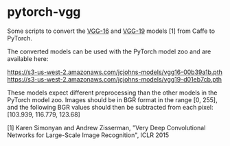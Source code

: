 # pytorch-vgg

Some scripts to convert the [VGG-16](https://gist.github.com/ksimonyan/211839e770f7b538e2d8)
and [VGG-19](https://gist.github.com/ksimonyan/3785162f95cd2d5fee77#file-readme-md) models [1] from Caffe to PyTorch.

The converted models can be used with the PyTorch model zoo and are available here:

https://s3-us-west-2.amazonaws.com/jcjohns-models/vgg16-00b39a1b.pth
https://s3-us-west-2.amazonaws.com/jcjohns-models/vgg19-d01eb7cb.pth

These models expect different preprocessing than the other models in the PyTorch model zoo.
Images should be in BGR format in the range [0, 255], and the following BGR values should then be
subtracted from each pixel: [103.939, 116.779, 123.68]

[1] Karen Simonyan and Andrew Zisserman, "Very Deep Convolutional Networks for Large-Scale Image Recognition", ICLR 2015

